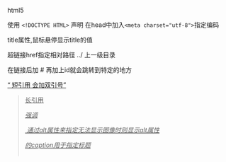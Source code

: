 
html5

使用 `<!DOCTYPE HTML>` 声明
在head中加入`<meta charset="utf-8">`指定编码

title属性,鼠标悬停显示title的值

超链接href指定相对路径
../ 上一级目录

在链接后加 # 再加上id就会跳转到特定的地方
<a href="a.html#chai">

<q> 短引用 会加双引号
<blockquote> 长引用

<em> 强调

<img> 通过alt属性来指定无法显示图像时则显示alt属性

<table> 的caption用于指定标题
